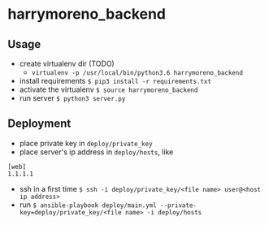 # harrymoreno_backend

## Usage
- create virtualenv dir (TODO)
  - `virtualenv -p /usr/local/bin/python3.6 harrymoreno_backend`
- install requirements `$ pip3 install -r requirements.txt`
- activate the virtualenv `$ source harrymoreno_backend`
- run server `$ python3 server.py`

## Deployment
- place private key in `deploy/private_key`
- place server's ip address in `deploy/hosts`, like
```
[web]
1.1.1.1
```
- ssh in a first time `$ ssh -i deploy/private_key/<file name> user@<host ip address>`
- run `$ ansible-playbook deploy/main.yml --private-key=deploy/private_key/<file name> -i deploy/hosts`
